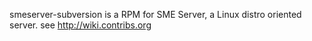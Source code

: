 smeserver-subversion is a RPM for SME Server, a Linux distro oriented server. see http://wiki.contribs.org
